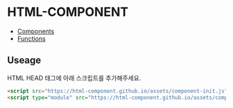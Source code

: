 # HTML-COMPONENT

- [Components](./components.md)
- [Functions](./functions.md)

## Useage

HTML HEAD 태그에 아래 스크립트를 추가해주세요.

```html
<script src="https://html-component.github.io/assets/component-init.js"></script>
<script type="module" src="https://html-component.github.io/assets/component.js"></script>
```

